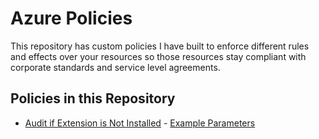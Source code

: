 # Azure Policies
This repository has custom policies I have built to enforce different rules and effects over your resources so those resources stay compliant with corporate standards and service level agreements.

## Policies in this Repository
* [Audit if Extension is Not Installed](Compute/check_extension_policy.json) - [Example Parameters](Compute/check_extension_policy_ex.md)